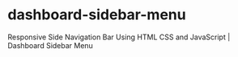# dashboard-sidebar-menu
Responsive Side Navigation Bar Using HTML CSS and JavaScript | Dashboard Sidebar Menu
